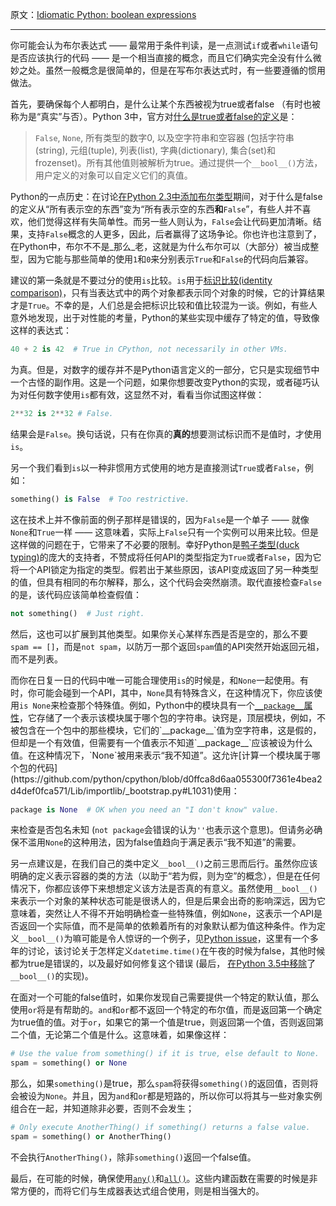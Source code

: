 原文：[Idiomatic Python: boolean expressions](https://blogs.msdn.microsoft.com/pythonengineering/2016/04/18/idiomatic-python-boolean-expressions/)

---

你可能会认为布尔表达式 —— 最常用于条件判读，是一点测试`if`或者`while`语句是否应该执行的代码 —— 是一个相当直接的概念，而且它们确实完全没有什么微妙之处。虽然一般概念是很简单的，但是在写布尔表达式时，有一些要遵循的惯用做法。

首先，要确保每个人都明白，是什么让某个东西被视为true或者false （有时也被称为是“真实”与否）。Python 3中，官方对[什么是true或者false的定义](https://docs.python.org/3/reference/expressions.html#booleans)是：

> `False`, `None`, 所有类型的数字0, 以及空字符串和空容器 (包括字符串(string), 元组(tuple), 列表(list), 字典(dictionary), 集合(set)和frozenset)。所有其他值则被解析为true。通过提供一个`__bool__()`方法，用户定义的对象可以自定义它们的真值。

Python的一点历史：在讨论[在Python 2.3中添加布尔类型](https://docs.python.org/3/whatsnew/2.3.html#pep-285-a-boolean-type)期间，对于什么是false的定义从“所有表示空的东西”变为“所有表示空的东西**和**`False`”，有些人并不喜欢，他们觉得这样有失简单性。而另一些人则认为，`False`会让代码更加清晰。结果，支持`False`概念的人更多，因此，后者赢得了这场争论。你也许也注意到了，在Python中，布尔不不是_那么_老，这就是为什么布尔可以（大部分）被当成整型，因为它能与那些简单的使用`1`和`0`来分别表示`True`和`False`的代码向后兼容。

建议的第一条就是不要过分的使用`is`比较。`is`用于[标识比较(identity comparison)](https://docs.python.org/3/reference/expressions.html#is-not)，只有当表达式中的两个对象都表示同个对象的时候，它的计算结果才是`True`。不幸的是，人们总是会把标识比较和值比较混为一谈。例如，有些人意外地发现，出于对性能的考量，Python的某些实现中缓存了特定的值，导致像这样的表达式：

```python
40 + 2 is 42  # True in CPython, not necessarily in other VMs.
```

为真。但是，对数字的缓存并不是Python语言定义的一部分，它只是实现细节中一个古怪的副作用。这是一个问题，如果你想要改变Python的实现，或者碰巧认为对任何数字使用`is`都有效，这显然不对，看看当你试图这样做：

```python
2**32 is 2**32 # False.
```

结果会是`False`。换句话说，只有在你真的**真的**想要测试标识而不是值时，才使用`is`。

另一个我们看到`is`以一种非惯用方式使用的地方是直接测试`True`或者`False`，例如：

```python
something() is False  # Too restrictive.
```

这在技术上并不像前面的例子那样是错误的，因为`False`是一个单子 —— 就像`None`和`True`一样 —— 这意味着，实际上`False`只有一个实例可以用来比较。但是这样做的问题在于，它带来了不必要的限制。幸好Python是[鸭子类型(duck typing)](https://en.wikipedia.org/wiki/Duck_typing)的庞大的支持者，不赞成将任何API的类型指定为`True`或者`False`，因为它将一个API锁定为指定的类型。假若出于某些原因，该API变成返回了另一种类型的值，但具有相同的布尔解释，那么，这个代码会突然崩溃。取代直接检查`False`的是，该代码应该简单检查假值：

```python
not something()  # Just right.
```

然后，这也可以扩展到其他类型。如果你关心某样东西是否是空的，那么不要`spam == []`，而是`not spam`，以防万一那个返回`spam`值的API突然开始返回元祖，而不是列表。

而你在日复一日的代码中唯一可能合理使用`is`的时候是，和`None`一起使用。有时，你可能会碰到一个API，其中，`None`具有特殊含义，在这种情况下，你应该使用`is None`来检查那个特殊值。例如，Python中的模块具有一个[`__package__`属性](https://docs.python.org/3/reference/import.html#__package__)，它存储了一个表示该模块属于哪个包的字符串。诀窍是，顶层模块，例如，不被包含在一个包中的那些模块，它们的`__package__`值为空字符串，这是假的，但却是一个有效值，但需要有一个值表示不知道`__package__`应该被设为什么值。在这种情况下，`None`被用来表示“我不知道”。这允许[计算一个模块属于哪个包的代码](https://github.com/python/cpython/blob/d0ffca8d6aa055300f7361e4bea2d4def0fca571/Lib/importlib/_bootstrap.py#L1031)使用：

```python
package is None  # OK when you need an "I don't know" value.
```

来检查是否包名未知 (`not package`会错误的认为`''`也表示这个意思)。但请务必确保不滥用`None`的这种用法，因为false值趋向于满足表示“我不知道”的需要。

另一点建议是，在我们自己的类中定义`__bool__()`之前三思而后行。虽然你应该明确的定义表示容器的类的方法（以助于“若为假，则为空”的概念），但是在任何情况下，你都应该停下来想想定义该方法是否真的有意义。虽然使用`__bool__()`来表示一个对象的某种状态可能是很诱人的，但是后果会出奇的影响深远，因为它意味着，突然让人不得不开始明确检查一些特殊值，例如`None`，这表示一个API是否返回一个实际值，而不是简单的依赖着所有的对象默认都为值这种条件。作为定义`__bool__()`为嘛可能是令人惊讶的一个例子，见[Python issue](https://bugs.python.org/issue13936)，这里有一个多年的讨论，该讨论关于怎样定义`datetime.time()`在午夜的时候为false，其他时候都为true是错误的，以及最好如何修复这个错误 (最后， [在Python 3.5中移除](https://docs.python.org/3/whatsnew/3.5.html#changes-in-the-python-api)了`__bool__()`的实现)。

在面对一个可能的false值时，如果你发现自己需要提供一个特定的默认值，那么使用`or`将是有帮助的。`and`和`or`都不返回一个特定的布尔值，而是返回第一个确定为true值的值。对于`or`，如果它的第一个值是true，则返回第一个值，否则返回第二个值，无论第二个值是什么。这意味着，如果像这样：

```python
# Use the value from something() if it is true, else default to None.
spam = something() or None
```

那么，如果`something()`是true，那么`spam`将获得`something()`的返回值，否则将会被设为`None`。并且，因为`and`和`or`都是短路的，所以你可以将其与一些对象实例组合在一起，并知道除非必要，否则不会发生；

```python
# Only execute AnotherThing() if something() returns a false value.
spam = something() or AnotherThing()
```

不会执行`AnotherThing()`，除非`something()`返回一个false值。

最后，在可能的时候，确保使用[`any()`](https://docs.python.org/3/library/functions.html#any)和[`all()`](https://docs.python.org/3/library/functions.html#all)。这些内建函数在需要的时候是非常方便的，而将它们与生成器表达式组合使用，则是相当强大的。